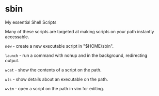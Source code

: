 # sbin

My essential Shell Scripts

Many of these scripts are targeted at making scripts on your path instantly accessable.

`new` - create a new executable script in "$HOME/sbin".

`launch` - run a command with nohup and in the background, redirecting output.

`wcat` - show the contents of a script on the path.

`wls` - show details about an executable on the path.

`wvim` - open a script on the path in vim for editing.
